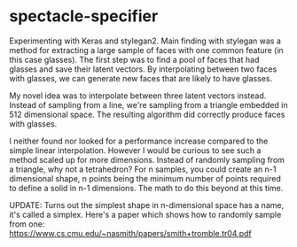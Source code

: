# spectacle-specifier
Experimenting with Keras and stylegan2. Main finding with stylegan was a method for extracting a large sample of faces with one common feature (in this case glasses). The first step was to find a
pool of faces that had glasses and save their latent vectors. By interpolating between two faces with glasses, we can generate new faces that are likely to have glasses. 

My novel idea was to interpolate between three latent vectors instead. Instead of sampling from a line, we're sampling from a triangle embedded in 512 dimensional space. The resulting algorithm 
did correctly produce faces with glasses. 

I neither found nor looked for a performance increase compared to the simple linear interpolation. However I would be curious to see such a method scaled up for more dimensions. Instead of randomly sampling from a triangle,
why not a tetrahedron? For n samples, you could create an n-1 dimensional shape, n points being the minimum number of points required to define a solid in n-1 dimensions. The math to do this beyond at this time. 

UPDATE: Turns out the simplest shape in n-dimensional space has a name, it's called a simplex. Here's a paper which shows how to randomly sample from one:
https://www.cs.cmu.edu/~nasmith/papers/smith+tromble.tr04.pdf
